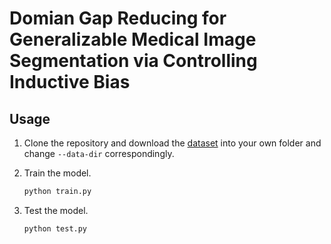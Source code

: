 # Domian Gap Reducing for Generalizable Medical Image Segmentation via Controlling Inductive Bias 

## Usage
1. Clone the repository and download the [dataset](https://drive.google.com/drive/folders/1oxG-sDFBLkdvr8xqIs-KljCLzn410czO?usp=drive_link) into your own folder and change `--data-dir` correspondingly.

2. Train the model.

    ``` bash
    python train.py 
    ``` 
3. Test the model.

    ``` bash
    python test.py

    ```



